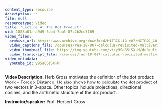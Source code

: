 ```yaml
---
content_type: resource
description: ''
file: null
resourcetype: Video
title: 'Lecture 4: The Dot Product'
uid: 1888a81a-a9d9-5bb4-7ba5-87c2b2cc5169
video_files:
  archive_url: http://www.archive.org/download/MITRES.18-007/MITRES_18-007_Part1_lec4_300k.mp4
  video_captions_file: /courses/res-18-007-calculus-revisited-multivariable-calculus-fall-2011/6ca955e782415a3e968672d9b36318da_y9Sa8StSX-M.vtt
  video_thumbnail_file: https://img.youtube.com/vi/y9Sa8StSX-M/default.jpg
  video_transcript_file: /courses/res-18-007-calculus-revisited-multivariable-calculus-fall-2011/9f83879450055c6a5ae4d297ed5842a2_y9Sa8StSX-M.pdf
video_metadata:
  youtube_id: y9Sa8StSX-M
---
```


**Video Description:** Herb Gross motivates the definition of the dot product: Work = Force x Distance. He also shows how to calculate the dot product of two vectors in 3-space. Other topics include projections, directional cosines, and the arithmetic structure of the dot product.

**Instructor/speaker:** Prof. Herbert Gross
